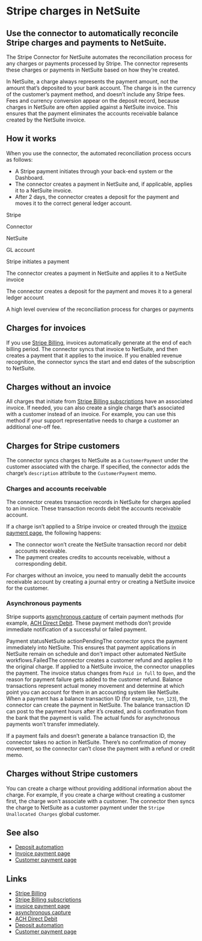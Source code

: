 # Stripe charges in NetSuite

## Use the connector to automatically reconcile Stripe charges and payments to NetSuite.

The Stripe Connector for NetSuite automates the reconciliation process for any
charges or payments processed by Stripe. The connector represents these charges
or payments in NetSuite based on how they’re created.

In NetSuite, a charge always represents the payment amount, not the amount
that’s deposited to your bank account. The charge is in the currency of the
customer’s payment method, and doesn’t include any Stripe fees. Fees and
currency conversion appear on the deposit record, because charges in NetSuite
are often applied against a NetSuite invoice. This ensures that the payment
eliminates the accounts receivable balance created by the NetSuite invoice.

## How it works

When you use the connector, the automated reconciliation process occurs as
follows:

- A Stripe payment initiates through your back-end system or the Dashboard.
- The connector creates a payment in NetSuite and, if applicable, applies it to
a NetSuite invoice.
- After 2 days, the connector creates a deposit for the payment and moves it to
the correct general ledger account.

Stripe

Connector

NetSuite

GL account

Stripe initiates a payment

The connector creates a payment in NetSuite and applies it to a NetSuite invoice

The connector creates a deposit for the payment and moves it to a general ledger
account

A high level overview of the reconciliation process for charges or payments
## Charges for invoices

If you use [Stripe Billing](https://docs.stripe.com/billing), invoices
automatically generate at the end of each billing period. The connector syncs
that invoice to NetSuite, and then creates a payment that it applies to the
invoice. If you enabled revenue recognition, the connector syncs the start and
end dates of the subscription to NetSuite.

## Charges without an invoice

All charges that initiate from [Stripe Billing
subscriptions](https://docs.stripe.com/subscriptions) have an associated
invoice. If needed, you can also create a single charge that’s associated with a
customer instead of an invoice. For example, you can use this method if your
support representative needs to charge a customer an additional one-off fee.

## Charges for Stripe customers

The connector syncs charges to NetSuite as a `CustomerPayment` under the
customer associated with the charge. If specified, the connector adds the
charge’s `description` attribute to the `CustomerPayment` memo.

### Charges and accounts receivable

The connector creates transaction records in NetSuite for charges applied to an
invoice. These transaction records debit the accounts receivable account.

If a charge isn’t applied to a Stripe invoice or created through the [invoice
payment page](https://docs.stripe.com/connectors/netsuite/invoice-payment-page),
the following happens:

- The connector won’t create the NetSuite transaction record nor debit accounts
receivable.
- The payment creates credits to accounts receivable, without a corresponding
debit.

For charges without an invoice, you need to manually debit the accounts
receivable account by creating a journal entry or creating a NetSuite invoice
for the customer.

### Asynchronous payments

Stripe supports [asynchronous
capture](https://docs.stripe.com/payments/payment-intents/asynchronous-capture)
of certain payment methods (for example, [ACH Direct
Debit](https://docs.stripe.com/payments/ach-direct-debit). These payment methods
don’t provide immediate notification of a successful or failed payment.

Payment statusNetSuite actionPendingThe connector syncs the payment immediately
into NetSuite. This ensures that payment applications in NetSuite remain on
schedule and don’t impact other automated NetSuite workflows.FailedThe connector
creates a customer refund and applies it to the original charge. If applied to a
NetSuite invoice, the connector unapplies the payment. The invoice status
changes from `Paid in full` to `Open`, and the reason for payment failure gets
added to the customer refund.
Balance transactions represent actual money movement and determine at which
point you can account for them in an accounting system like NetSuite. When a
payment has a balance transaction ID (for example, `txn_123`), the connector can
create the payment in NetSuite. The balance transaction ID can post to the
payment hours after it’s created, and is confirmation from the bank that the
payment is valid. The actual funds for asynchronous payments won’t transfer
immediately.

If a payment fails and doesn’t generate a balance transaction ID, the connector
takes no action in NetSuite. There’s no confirmation of money movement, so the
connector can’t close the payment with a refund or credit memo.

## Charges without Stripe customers

You can create a charge without providing additional information about the
charge. For example, if you create a charge without creating a customer first,
the charge won’t associate with a customer. The connector then syncs the charge
to NetSuite as a customer payment under the `Stripe Unallocated Charges` global
customer.

## See also

- [Deposit
automation](https://docs.stripe.com/connectors/netsuite/deposit-automation)
- [Invoice payment
page](https://docs.stripe.com/connectors/netsuite/invoice-payment-page)
- [Customer payment
page](https://docs.stripe.com/connectors/netsuite/customer-payment-page)

## Links

- [Stripe Billing](https://docs.stripe.com/billing)
- [Stripe Billing subscriptions](https://docs.stripe.com/subscriptions)
- [invoice payment
page](https://docs.stripe.com/connectors/netsuite/invoice-payment-page)
- [asynchronous
capture](https://docs.stripe.com/payments/payment-intents/asynchronous-capture)
- [ACH Direct Debit](https://docs.stripe.com/payments/ach-direct-debit)
- [Deposit
automation](https://docs.stripe.com/connectors/netsuite/deposit-automation)
- [Customer payment
page](https://docs.stripe.com/connectors/netsuite/customer-payment-page)